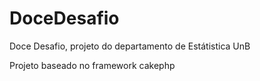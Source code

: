 DoceDesafio
===========
Doce Desafio, projeto do departamento de Estátistica UnB

Projeto baseado no framework cakephp
